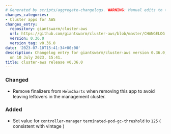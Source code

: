```yaml
---
# Generated by scripts/aggregate-changelogs. WARNING: Manual edits to this files will be overwritten.
changes_categories:
- Cluster apps for AWS
changes_entry:
  repository: giantswarm/cluster-aws
  url: https://github.com/giantswarm/cluster-aws/blob/master/CHANGELOG.md#0360---2023-07-10
  version: 0.36.0
  version_tag: v0.36.0
date: '2023-07-10T15:41:34+00:00'
description: Changelog entry for giantswarm/cluster-aws version 0.36.0, published
  on 10 July 2023, 15:41.
title: cluster-aws release v0.36.0
---
```


### Changed
- Remove finalizers from `HelmCharts` when removing this app to avoid leaving leftovers in the management cluster.
### Added
- Set value for `controller-manager` `terminated-pod-gc-threshold` to `125` ( consistent with vintage )
